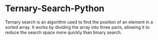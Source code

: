 # Ternary-Search-Python
Ternary search is an algorithm used to find the position of an element in a sorted array. It works by dividing the array into three parts, allowing it to reduce the search space more quickly than binary search.
